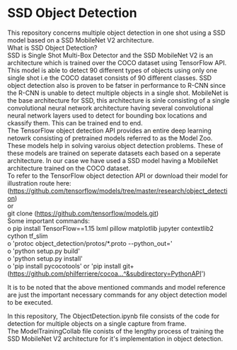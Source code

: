 # SSD Object Detection
This repository concerns multiple object detection in one shot using a SSD model based on a SSD MobileNet V2 architecture. <br>
What is SSD Object Detection? <br>
SSD is Single Shot Multi-Box Detector and the SSD MobileNet V2 is an architecture which is trained over the COCO dataset using TensorFlow API. This model is able to detect 90 different types of objects using only one single shot i.e the COCO dataset consists of 90 different classes. SSD object detection also is proven to be fatser in performance to R-CNN since the R-CNN is unable to detect multiple objects in a single shot. MobileNet is the base architecture for SSD, this architecture is sinle consisting of a single convolutional neural network architecture having several convolutional neural network layers used to detect for bounding box locations and ckassify them. This can be trained end to end. <br>
The TensorFlow object detection API provides an entire deep learning netowrk consisting of pretrained models referred to as the Model Zoo. These models help in solving varoius object detection problems. These of these models are trained on seperate datasets each based on a seperate architecture. In our case we have used a SSD model having a MobileNet architecture trained on the COCO dataset. <br>
To refer to the TensorFlow object detection API or download their model for illustration route here: (https://github.com/tensorflow/models/tree/master/research/object_detection) <br>
or <br>
git clone (https://github.com/tensorflow/models.git) <br>
Some important commands: <br>
o pip install TensorFlow==1.15 lxml pillow matplotlib jupyter contextlib2 cython tf_slim <br>
o 'protoc object_detection/protos/*.proto --python_out=' <br>
o 'python setup.py build' <br>
o 'python setup.py install' <br>
o 'pip install pycocotools' or 'pip install git+(https://github.com/philferriere/cocoa...^&subdirectory=PythonAPI') <br>

It is to be noted that the above mentioned commands and model reference are just the important necessary commands for any object detection model to be executed. <br>

In this repository, 
The ObjectDetection.ipynb file consists of the code for detection for multiple objects on a single capture from frame.  <br>
The ModelTrainingCollab file conists of the lengthy process of training the SSD MobileNet V2 architecture for it's implementation in object detection.

